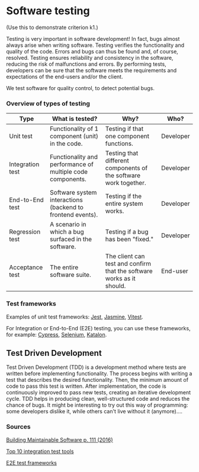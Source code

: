 # Software testing
(Use this to demonstrate criterion k1.)

Testing is very important in software development! In fact, bugs almost always arise when writing software. Testing verifies the functionality and quality of the code. Errors and bugs can thus be found and, of course, resolved. Testing ensures reliability and consistency in the software, reducing the risk of malfunctions and errors. By performing tests, developers can be sure that the software meets the requirements and expectations of the end-users and/or the client.

We test software for quality control, to detect potential bugs.

### Overview of types of testing

| Type             | What is tested?                                              | Why?                                                                              | Who?      |
| ---------------- | ------------------------------------------------------------ | ---------------------------------------------------------------------------------- | --------- |
| Unit test        | Functionality of 1 component (unit) in the code.             | Testing if that one component functions.                                          | Developer |
| Integration test | Functionality and performance of multiple code components.   | Testing that different components of the software work together.                   | Developer |
| End-to-End test  | Software system interactions (backend to frontend events).   | Testing if the entire system works.                                                | Developer |
| Regression test  | A scenario in which a bug surfaced in the software.          | Testing if a bug has been "fixed."                                                 | Developer |
| Acceptance test  | The entire software suite.                                  | The client can test and confirm that the software works as it should.             | End-user  |


### Test frameworks

Examples of unit test frameworks: [Jest](https://jestjs.io/), [Jasmine](https://jasmine.github.io/), [Vitest](https://vitest.dev/).

For Integration or End-to-End (E2E) testing, you can use these frameworks, for example: [Cypress](https://www.cypress.io/), [Selenium](https://www.selenium.dev/), [Katalon](https://katalon.com/).

## Test Driven Development

Test Driven Development (TDD) is a development method where tests are written before implementing functionality. The process begins with writing a test that describes the desired functionality. Then, the minimum amount of code to pass this test is written. After implementation, the code is continuously improved to pass new tests, creating an iterative development cycle. TDD helps in producing clean, well-structured code and reduces the chance of bugs. It might be interesting to try out this way of programming: some developers dislike it, while others can't live without it (anymore)....

### Sources

[Building Maintainable Software p. 111 (2016)](https://learning-oreilly-com.rps.hva.nl/library/view/building-maintainable-software/9781491967423/ch10.html#TableTestTypes)

[Top 10 integration test tools](https://katalon.com/resources-center/blog/integration-testing-tools)

[E2E test frameworks](https://katalon.com/resources-center/blog/integration-testing-tools)

